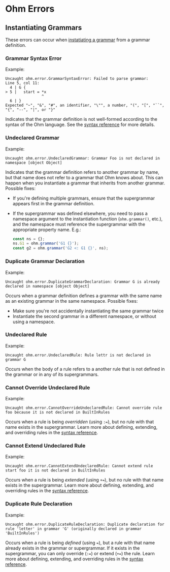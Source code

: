 # Ohm Errors

## Instantiating Grammars

These errors can occur when [instatiating a grammar](https://github.com/cdglabs/ohm/blob/main/doc/api-reference.md#instantiating-grammars)
from a grammar definition.

### Grammar Syntax Error

Example:

    Uncaught ohm.error.GrammarSyntaxError: Failed to parse grammar:
    Line 5, col 11:
      4 | G {
    > 5 |   start = *x
                    ^
      6 | }
    Expected "~", "&", "#", an identifier, "\"", a number, "(", "[", "``", "{", "--", "|", or "}"

Indicates that the grammar definition is not well-formed according to the syntax
of the Ohm language. See the [syntax reference](./syntax-reference.md) for more
details.

### Undeclared Grammar

Example:

    Uncaught ohm.error.UndeclaredGrammar: Grammar Foo is not declared in namespace [object Object]

Indicates that the grammar definition refers to another grammar by name, but
that name does not refer to a grammar that Ohm knows about. This can happen
when you instantiate a grammar that inherits from another grammar. Possible
fixes:

- If you're defining multiple grammars, ensure that the supergrammar appears
  first in the grammar definition.
- If the supergrammar was defined elsewhere, you need to pass a namespace
  argument to the instantiation function (`ohm.grammar()`, etc.), and the
  namespace must reference the supergrammar with the appropriate property
  name. E.g.:

  ```js
  const ns = {};
  ns.G1 = ohm.grammar('G1 {}');
  const g2 = ohm.grammar('G2 <: G1 {}', ns);
  ```

### Duplicate Grammar Declaration

Example:

    Uncaught ohm.error.DuplicateGrammarDeclaration: Grammar G is already declared in namespace [object Object]

Occurs when a grammar definition defines a grammar with the same name
as an existing grammar in the same namespace. Possible fixes:

- Make sure you're not accidentally instantiating the same grammar twice
- Instantiate the second grammar in a different namespace, or without
  using a namespace.

### Undeclared Rule

Example:

    Uncaught ohm.error.UndeclaredRule: Rule lettr is not declared in grammar G

Occurs when the body of a rule refers to a another rule that is not defined in
the grammar or in any of its supergrammars.

### Cannot Override Undeclared Rule

Example:

    Uncaught ohm.error.CannotOverrideUndeclaredRule: Cannot override rule foo because it is not declared in BuiltInRules

Occurs when a rule is being _overridden_ (using `:=`), but no rule with that name
exists in the supergrammar. Learn more about defining, extending, and overriding
rules in the [syntax reference](syntax-reference.md#defining-extending-and-overriding-rules).

### Cannot Extend Undeclared Rule

Example:

    Uncaught ohm.error.CannotExtendUndeclaredRule: Cannot extend rule start foo it is not declared in BuiltInRules

Occurs when a rule is being _extended_ (using `+=`), but no rule with that name
exists in the supergrammar. Learn more about defining, extending, and overriding
rules in the [syntax reference](syntax-reference.md#defining-extending-and-overriding-rules).

### Duplicate Rule Declaration

Example:

    Uncaught ohm.error.DuplicateRuleDeclaration: Duplicate declaration for rule 'letter' in grammar 'G' (originally declared in grammar 'BuiltInRules')

Occurs when a rule is being _defined_ (using `=`), but a rule with that name
already exists in the grammar or supergrammar. If it exists in the supergrammar,
you can only override (`:=`) or extend (`+=`) the rule. Learn more about
defining, extending, and overriding rules in the [syntax reference](syntax-reference.md#defining-extending-and-overriding-rules).
